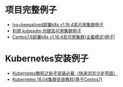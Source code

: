 

# 项目完整例子
* [lvs+keepalived部署k8s v1.16.4高可用集群例子](https://www.kubernetes.org.cn/6634.html)
* [利用 kubeadm 创建高可用集群例子](https://kubernetes.io/zh/docs/setup/production-environment/tools/kubeadm/high-availability/)
* [Centos7.6部署k8s v1.16.4高可用集群(主备模式)例子](https://www.kubernetes.org.cn/6632.html)|

# Kubernetes安装例子
* [Kubernetes教程之新手安装必看（快速浏览少走弯路）](https://segmentfault.com/a/1190000022809164)
* [ Kubernetes 18.04集群安装教程(基于Centos7)](https://learnku.com/docs/go-micro-build/1.0/kubernetes-1804-cluster-installation-tutorial-based-on-centos7/8877)


